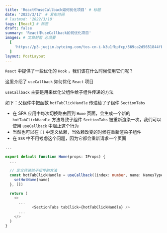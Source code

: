 ```yaml
---
title: 'React中useCallback如何优化项目' # 标题
date: '2023/3/17' # 发布时间
# lastmod: '2022/3/10'
tags: [React] # 标签
draft: false
summary: 'React中useCallback如何优化项目'
images: # 文章封面 必须要
  [
    'https://p3-juejin.byteimg.com/tos-cn-i-k3u1fbpfcp/569ca2d5651844fb8001a3df9e71ee08~tplv-k3u1fbpfcp-zoom-crop-mark:1512:1512:1512:851.awebp?',
  ]
layout: PostLayout
---
```


`React` 中提供了一些优化的 `Hook` ，我们该在什么时候使用它们呢？

这里介绍了 `useCallback` 如何优化 `React` 项目

`useCallback` 主要是用来优化父组件给子组件传递的方法

如下：父组件中把函数 `hotTabClickHandle` 传递给了子组件 `SectionTabs`

- 在 SPA 应用中每次切换路由回到 `Home` 页面，会生成一个新的 `hotTabClickHandle` 方法导致子组件 `SectionTabs` 被重新渲染一次，我们可以使用 `useCallback` 中阻止这个行为
- 当然也可以在 `[]` 中定义依赖，当依赖改变的时候在重新渲染子组件
- 在 `SSR` 中不用考虑这个问题，因为它都会重新请求一个页面

```ts
...

export default function Home(props: IProps) {
  ...

  // 定义传递给子组件的方法
  const hotTabClickHandle = useCallback((index: number, name: NamesType) => {
    setHotName(name)
  }, [])

  return (
    <>
      ...
            <SectionTabs tabClick={hotTabClickHandle} />
      ...
    </>
  )
}
```

